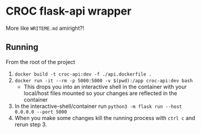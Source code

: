 # CROC flask-api wrapper

More like `WRITEME.md` amiright?!

## Running 

From the root of the project 

1) `docker build -t croc-api:dev -f ./api.dockerfile .`
2) `docker run -it --rm -p 5000:5000 -v $(pwd):/app croc-api:dev bash`
    - This drops you into an interactive shell in the container with your local/host files mounted so your changes are reflected in the container
3) In the interactive-shell/container run `python3 -m flask run --host 0.0.0.0 --port 5000`
4) When you make some changes kill the running process with `ctrl c` and rerun step 3.
